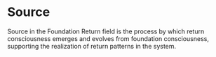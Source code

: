 # Source

Source in the Foundation Return field is the process by which return consciousness emerges and evolves from foundation consciousness, supporting the realization of return patterns in the system. 